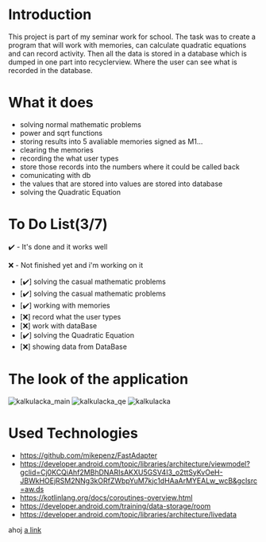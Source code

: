 # Introduction 
This project is part of my seminar work for school. The task was to create a program that will work with memories, can calculate quadratic equations and can record activity. Then all the data is stored in a database which is dumped in one part into recyclerview. Where the user can see what is recorded in the database.

# What it does

- solving normal mathematic problems
- power and sqrt functions 
- storing results into 5 avaliable memories signed as M1...
- clearing the memories
- recording the what user types
- store those records into the numbers where it could be called back
- comunicating with db
- the values that are stored into values are stored into database
- solving the Quadratic Equation

# To Do List(3/7)

✔️ - It's done and it works well

❌ - Not finished yet and i'm working on it

- [✔️] solving the casual mathematic problems
- [✔️] solving the casual mathematic problems
- [✔️] working with memories
- [❌] record what the user types
- [❌] work with dataBase
- [✔️] solving the Quadratic Equation
- [❌] showing data from DataBase


# The look of the application

![kalkulacka_main](https://user-images.githubusercontent.com/66387359/142734293-655b9c41-c031-4977-82ee-627c82e5e67f.png)
![kalkulacka_qe](https://user-images.githubusercontent.com/66387359/142734294-124ec21e-223c-40a3-863b-df1de64f8605.png)
![kalkulacka](https://user-images.githubusercontent.com/66387359/142734292-5d0706a2-3b9a-4a31-bc51-9658917e78a0.png)

# Used Technologies
- https://github.com/mikepenz/FastAdapter
- https://developer.android.com/topic/libraries/architecture/viewmodel?gclid=Cj0KCQiAhf2MBhDNARIsAKXU5GSV4I3_o2ttSyKvOeH-JBWkHOEjRSM2NNg3kORfZWbpYuM7kjc1dHAaArMYEALw_wcB&gclsrc=aw.ds
- https://kotlinlang.org/docs/coroutines-overview.html
- https://developer.android.com/training/data-storage/room
- https://developer.android.com/topic/libraries/architecture/livedata

ahoj [a link](https://github.com/user/repo/blob/branch/other_file.md)













